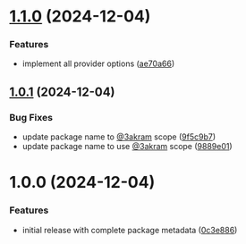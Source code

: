 # [1.1.0](https://github.com/3akram/strapi-provider-upload-google-cloud-storage/compare/v1.0.1...v1.1.0) (2024-12-04)


### Features

* implement all provider options ([ae70a66](https://github.com/3akram/strapi-provider-upload-google-cloud-storage/commit/ae70a660237f887495cfc0f9791a278a2dd75218))

## [1.0.1](https://github.com/3akram/strapi-provider-upload-google-cloud-storage/compare/v1.0.0...v1.0.1) (2024-12-04)


### Bug Fixes

* update package name to [@3akram](https://github.com/3akram) scope ([9f5c9b7](https://github.com/3akram/strapi-provider-upload-google-cloud-storage/commit/9f5c9b745219e3916e9865a36a15adcd2e2a0971))
* update package name to use [@3akram](https://github.com/3akram) scope ([9889e01](https://github.com/3akram/strapi-provider-upload-google-cloud-storage/commit/9889e01d964302df9227862722777f130417421d))

# 1.0.0 (2024-12-04)


### Features

* initial release with complete package metadata ([0c3e886](https://github.com/3akram/strapi-provider-upload-google-cloud-storage/commit/0c3e8868bc87c5843c8327c3bccd7c68979318af))
